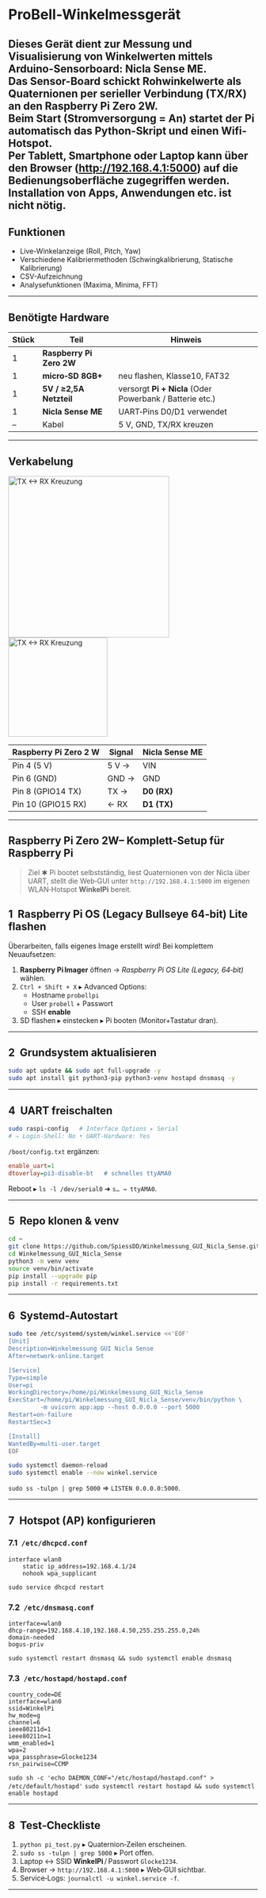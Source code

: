 # ProBell-Winkelmessgerät

Dieses Gerät dient zur Messung und Visualisierung von Winkelwerten mittels Arduino-Sensorboard: Nicla Sense ME. <br>
Das Sensor-Board schickt Rohwinkelwerte als Quaternionen per serieller Verbindung (TX/RX) an den Raspberry Pi Zero 2W. <br>
Beim Start (Stromversorgung = An) startet der Pi automatisch das Python-Skript und einen Wifi-Hotspot. <br>
Per Tablett, Smartphone oder Laptop kann über den Browser (http://192.168.4.1:5000) auf die Bedienungsoberfläche zugegriffen werden. <br>
Installation von Apps, Anwendungen etc. ist nicht nötig.
---
## Funktionen
- Live-Winkelanzeige (Roll, Pitch, Yaw)
- Verschiedene Kalibriermethoden (Schwingkalibrierung, Statische Kalibrierung)
- CSV-Aufzeichnung
- Analysefunktionen (Maxima, Minima, FFT)
---
## Benötigte Hardware
| Stück | Teil                     | Hinweis                                                  |
| ----- |--------------------------|----------------------------------------------------------|
| 1     | **Raspberry Pi Zero 2W** |                                                          |
| 1     | **micro‑SD 8GB+**        | neu flashen, Klasse10, FAT32                             |
| 1     | **5V / ≥2,5A Netzteil**  | versorgt **Pi + Nicla** (Oder Powerbank / Batterie etc.) |
| 1     | **Nicla Sense ME**       | UART‑Pins D0/D1 verwendet                                |
| –     | Kabel                    | 5 V, GND, TX/RX kreuzen                                  |

---
## Verkabelung

<img src="images/pinout_nicla.png" alt="TX ↔ RX Kreuzung" width="325"/>
<img src="images/pinout_pi.png" alt="TX ↔ RX Kreuzung" width="200"/><br>

| Raspberry Pi Zero 2 W | Signal       | Nicla Sense ME |
|-----------------------|--------------|----------------|
| Pin 4  (5 V)          | 5 V  →       | VIN            |
| Pin 6  (GND)          | GND →        | GND            |
| Pin 8  (GPIO14 TX)    | TX  →        | **D0 (RX)**    |
| Pin 10 (GPIO15 RX)    | ← RX         | **D1 (TX)**    |

---
## Raspberry Pi Zero 2W– Komplett‑Setup für Raspberry Pi

> Ziel ✱ Pi bootet selbstständig, liest Quaternionen von der Nicla über UART, stellt die Web‑GUI unter `http://192.168.4.1:5000` im eigenen WLAN‑Hotspot **WinkelPi** bereit.
## 1  Raspberry Pi OS (Legacy Bullseye 64‑bit) Lite flashen
Überarbeiten, falls eigenes Image erstellt wird! Bei komplettem Neuaufsetzen:
1. **Raspberry Pi Imager** öffnen → *Raspberry Pi OS Lite (Legacy, 64‑bit)* wählen.
2. `Ctrl + Shift + X` ▸ Advanced Options:
   - Hostname `probellpi`
   - User `probell` + Passwort
   - SSH **enable**
3. SD flashen ▸ einstecken ▸ Pi booten (Monitor+Tastatur dran).

---
## 2  Grundsystem aktualisieren

```bash
sudo apt update && sudo apt full-upgrade -y
sudo apt install git python3-pip python3-venv hostapd dnsmasq -y
```
---
## 4  UART freischalten

```bash
sudo raspi-config   # Interface Options ▸ Serial
# ⇒ Login‑Shell: No • UART-Hardware: Yes
```

`/boot/config.txt` ergänzen:

```ini
enable_uart=1
dtoverlay=pi3-disable-bt   # schnelles ttyAMA0
```

Reboot ▸ `ls -l /dev/serial0` ➜ `s… → ttyAMA0`.

---
## 5  Repo klonen & venv

```bash
cd ~
git clone https://github.com/SpiessDD/Winkelmessung_GUI_Nicla_Sense.git
cd Winkelmessung_GUI_Nicla_Sense
python3 -m venv venv
source venv/bin/activate
pip install --upgrade pip
pip install -r requirements.txt
```
---
## 6  Systemd‑Autostart

```bash
sudo tee /etc/systemd/system/winkel.service <<'EOF'
[Unit]
Description=Winkelmessung GUI Nicla Sense
After=network-online.target

[Service]
Type=simple
User=pi
WorkingDirectory=/home/pi/Winkelmessung_GUI_Nicla_Sense
ExecStart=/home/pi/Winkelmessung_GUI_Nicla_Sense/venv/bin/python \
         -m uvicorn app:app --host 0.0.0.0 --port 5000
Restart=on-failure
RestartSec=3

[Install]
WantedBy=multi-user.target
EOF

sudo systemctl daemon-reload
sudo systemctl enable --now winkel.service
```

`sudo ss -tulpn | grep 5000` ⇒ `LISTEN 0.0.0.0:5000`.

---
## 7  Hotspot (AP) konfigurieren

### 7.1  `/etc/dhcpcd.conf`

```text
interface wlan0
    static ip_address=192.168.4.1/24
    nohook wpa_supplicant
```

`sudo service dhcpcd restart`

### 7.2  `/etc/dnsmasq.conf`

```text
interface=wlan0
dhcp-range=192.168.4.10,192.168.4.50,255.255.255.0,24h
domain-needed
bogus-priv
```

`sudo systemctl restart dnsmasq && sudo systemctl enable dnsmasq`

### 7.3  `/etc/hostapd/hostapd.conf`

```text
country_code=DE
interface=wlan0
ssid=WinkelPi
hw_mode=g
channel=6
ieee80211d=1
ieee80211n=1
wmm_enabled=1
wpa=2
wpa_passphrase=Glocke1234
rsn_pairwise=CCMP
```

`sudo sh -c 'echo DAEMON_CONF="/etc/hostapd/hostapd.conf" > /etc/default/hostapd'` `sudo systemctl restart hostapd && sudo systemctl enable hostapd`

---
## 8  Test‑Checkliste

1. `python pi_test.py` ▸ Quaternion‑Zeilen erscheinen.
2. `sudo ss -tulpn | grep 5000` ▸ Port offen.
3. Laptop ↔ SSID **WinkelPi** / Passwort `Glocke1234`.
4. Browser → `http://192.168.4.1:5000` ▸ Web‑GUI sichtbar.
5. Service‑Logs: `journalctl -u winkel.service -f`.

---


